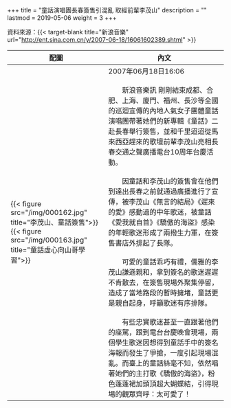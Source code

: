 +++
title = "童話演唱團長春簽售引混亂 取經前輩李茂山"
description = ""
lastmod = 2019-05-06
weight = 3
+++

資料來源：{{< target-blank title="新浪音樂" url="http://ent.sina.com.cn/y/2007-06-18/16061602389.shtml" >}}

配圖  | 內文 
--------------|-------
{{< figure src="/img/000162.jpg" title="李茂山、童話簽售">}}<br>{{< figure src="/img/000163.jpg" title="童話虛心向山哥學習">}}|2007年06月18日16:06<br><br>　　新浪音樂訊 剛剛結束成都、合肥、上海、廈門、福州、長沙等全國的巡迴宣傳的內地人氣女子團體童話演唱團帶著她們的新專輯《童話》二赴長春舉行簽售，並和千里迢迢從馬來西亞趕來的歌壇前輩李茂山亮相長春交通之聲廣播電台10周年台慶活動。<br><br>　　因童話和李茂山的簽售會在他們到達出長春之前就通過廣播進行了宣傳，被李茂山《無言的結局》《遲來的愛》感動過的中年歌迷，被童話《愛我就自首》《驕傲的海盜》感染的年輕歌迷形成了兩撥生力軍，在簽售書店外排起了長隊。<br><br>　　可愛的童話乖巧有禮，儒雅的李茂山謙遜親和，拿到簽名的歌迷遲遲不肯散去，在簽售現場外聚集停留，造成了當地路段的暫時擁堵，童話更是親自起身，呼籲歌迷有序排隊。<br><br>　　有些忠實歌迷甚至一直跟著他們的座駕，跟到電台台慶晚會現場，兩個學生歌迷因想得到童話手中的簽名海報而發生了爭搶，一度引起現場混亂。而臺上的童話絲毫不知，依然唱著她們的主打歌《驕傲的海盜》，粉色蓬蓬裙加頭頂超大蝴蝶結，引得現場的觀眾齊呼：太可愛了！
